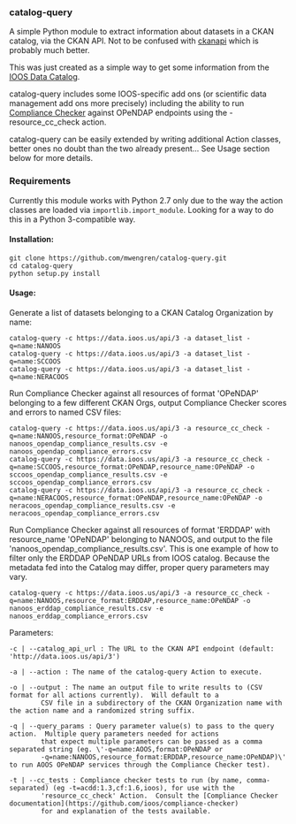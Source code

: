 ### catalog-query ###

A simple Python module to extract information about datasets in a CKAN catalog, via the CKAN API.
Not to be confused with [ckanapi](https://github.com/ckan/ckanapi) which is probably much better.

This was just created as a simple way to get some information from the [IOOS Data Catalog](https://data.ioos.us).

catalog-query includes some IOOS-specific add ons (or scientific data management add ons more precisely) including
the ability to run [Compliance Checker](https://github.com/ioos/compliance-checker) against OPeNDAP endpoints
using the -resource_cc_check action.

catalog-query can be easily extended by writing additional Action classes, better ones no doubt than the two already present...
See Usage section below for more details.

### Requirements ###
Currently this module works with Python 2.7 only due to the way the action classes are loaded via ```importlib.import_module```.
Looking for a way to do this in a Python 3-compatible way.

#### Installation: ####
```
git clone https://github.com/mwengren/catalog-query.git
cd catalog-query
python setup.py install
```

#### Usage: ####
Generate a list of datasets belonging to a CKAN Catalog Organization by name:
```
catalog-query -c https://data.ioos.us/api/3 -a dataset_list -q=name:NANOOS
catalog-query -c https://data.ioos.us/api/3 -a dataset_list -q=name:SCCOOS
catalog-query -c https://data.ioos.us/api/3 -a dataset_list -q=name:NERACOOS
```

Run Compliance Checker against all resources of format 'OPeNDAP' belonging to a few different CKAN Orgs, output Compliance Checker
scores and errors to named CSV files:
```
catalog-query -c https://data.ioos.us/api/3 -a resource_cc_check -q=name:NANOOS,resource_format:OPeNDAP -o nanoos_opendap_compliance_results.csv -e nanoos_opendap_compliance_errors.csv
catalog-query -c https://data.ioos.us/api/3 -a resource_cc_check -q=name:SCCOOS,resource_format:OPeNDAP,resource_name:OPeNDAP -o sccoos_opendap_compliance_results.csv -e sccoos_opendap_compliance_errors.csv
catalog-query -c https://data.ioos.us/api/3 -a resource_cc_check -q=name:NERACOOS,resource_format:OPeNDAP,resource_name:OPeNDAP -o neracoos_opendap_compliance_results.csv -e neracoos_opendap_compliance_errors.csv
```

Run Compliance Checker against all resources of format 'ERDDAP' with resource_name 'OPeNDAP' belonging to NANOOS, and output to the file 'nanoos_opendap_compliance_results.csv'.  This is one example of how to filter only the ERDDAP OPeNDAP URLs from IOOS catalog.  Because the metadata fed into the Catalog may differ, proper query parameters may vary.
```
catalog-query -c https://data.ioos.us/api/3 -a resource_cc_check -q=name:NANOOS,resource_format:ERDDAP,resource_name:OPeNDAP -o nanoos_erddap_compliance_results.csv -e nanoos_erddap_compliance_errors.csv
```


Parameters:

```
-c | --catalog_api_url : The URL to the CKAN API endpoint (default: 'http://data.ioos.us/api/3')

-a | --action : The name of the catalog-query Action to execute.  

-o | --output : The name an output file to write results to (CSV format for all actions currently).  Will default to a
        CSV file in a subdirectory of the CKAN Organization name with the action name and a randomized string suffix.

-q | --query_params : Query parameter value(s) to pass to the query action.  Multiple query parameters needed for actions
        that expect multiple parameters can be passed as a comma separated string (eg. \'-q=name:AOOS,format:OPeNDAP or
        -q=name:NANOOS,resource_format:ERDDAP,resource_name:OPeNDAP)\' to run AOOS OPeNDAP services through the Compliance Checker test).

-t | --cc_tests : Compliance checker tests to run (by name, comma-separated) (eg -t=acdd:1.3,cf:1.6,ioos), for use with the
        'resource_cc_check' Action.  Consult the [Compliance Checker documentation](https://github.com/ioos/compliance-checker)
        for and explanation of the tests available.  
```
